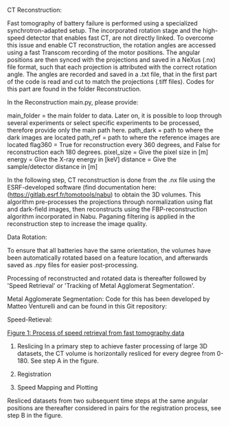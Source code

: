 CT Reconstruction:

Fast tomography of battery failure is performed using a specialized synchrotron-adapted setup. 
The incorporated rotation stage and the high-speed detector that enables fast CT, are not directly linked. 
To overcome this issue and enable CT reconstruction, the rotation angles are accessed using a fast 
Transcom recording of the motor positions. The angular positions are then synced with the projections 
and saved in a NeXus (.nx) file format, such that each projection is attributed with the correct rotation angle. 
The angles are recorded and saved in a .txt file, that in the first part of the code is read and cut to match 
the projections (.tiff files). Codes for this part are found in the folder Reconstruction. 

In the Reconstruction main.py, please provide:

main_folder = the main folder to data. Later on, it is possible to loop through several experiments or select specific experiments to be processed, therefore provide only the main path here.
path_dark = path to where the dark images are located 
path_ref = path to where the reference images are located 
flag360 = True for reconstruction every 360 degrees, and False for reconstruction each 180 degrees. 
pixel_size = Give the pixel size in [m]
energy = Give the X-ray energy in [keV]
distance = Give the sample/detector distance in [m]

In the following step, CT reconstruction is done from the .nx file using the ESRF-developed software 
(find documentation here: (https://gitlab.esrf.fr/tomotools/nabu) to obtain the 3D volumes. 
This algorithm pre-processes the projections through normalization using flat and dark-field images,
then reconstructs using the FBP-reconstruction algorithm incorporated in Nabu. Paganing filtering 
is applied in the reconstruction step to increase the image quality.


Data Rotation:

To ensure that all batteries have the same orientation, the volumes have been automatically rotated 
based on a feature location, and afterwards saved as .npy files for easier post-processing. 

Processing of reconstructed and rotated data is thereafter followed by 'Speed Retrieval' or 'Tracking of Metal Agglomerat Segmentation'. 

Metal Agglomerate Segmentation: 
Code for this has been developed by Matteo Venturelli and can be found in this Git repository: 

Speed-Retieval: 

[Figure 1: Process of speed retrieval from fast tomography data](https://github.com/matildafransson/FastTomography/blob/master/Speed_figure.png?raw=true)

1. Reslicing
In a primary step to achieve faster processing of large 3D datasets, the CT volume is horizontally resliced for every degree from 0-180. See step A in the figure. 

2. Registration

3. Speed Mapping and Plotting


 

Resliced datasets from two subsequent time steps at the same angular positions are thereafter considered in pairs for the registration process, see step B in the figure.
